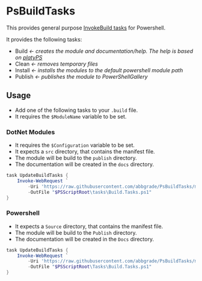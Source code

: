 # PsBuildTasks

This provides general purpose [InvokeBuild tasks](https://github.com/nightroman/Invoke-Build) for Powershell.

It provides the following tasks:

- Build *<- creates the module and documentation/help. The help is based on [platyPS](https://github.com/PowerShell/platyPS)*
- Clean *<- removes temporary files*
- Install *<- installs the modules to the default powershell module path*
- Publish *<- publishes the module to PowerShellGallery*

## Usage

- Add one of the following tasks to your `.build` file.
- It requires the `$ModuleName` variable to be set.

### DotNet Modules

- It requires the `$Configuration` variable to be set.
- It expects a `src` directory, that contains the manifest file.
- The module will be build to the `publish` directory.
- The documentation will be created in the `docs` directory.

```powershell
task UpdateBuildTasks {
	Invoke-WebRequest `
		-Uri 'https://raw.githubusercontent.com/abbgrade/PsBuildTasks/main/DotNet/Build.Tasks.ps1' `
		-OutFile "$PSScriptRoot\tasks\Build.Tasks.ps1"
}
```

### Powershell

- It expects a `Source` directory, that contains the manifest file.
- The module will be build to the `Publish` directory.
- The documentation will be created in the `Docs` directory.

```powershell
task UpdateBuildTasks {
	Invoke-WebRequest `
		-Uri 'https://raw.githubusercontent.com/abbgrade/PsBuildTasks/main/Powershell/Build.Tasks.ps1' `
		-OutFile "$PSScriptRoot\Tasks\Build.Tasks.ps1"
}
```
